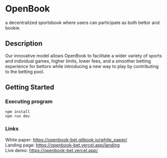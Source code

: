# OpenBook

 a decentralized sportsbook where users can participate as both bettor and bookie.

## Description

Our innovative model allows OpenBook to facilitate a wider variety of sports and individual games, higher limits, lower fees, and a smoother betting experience for bettors while introducing a new way to play by contributing to the betting pool.

## Getting Started
### Executing program

```
npm install
npm run dev
```

### Links
White paper: https://openbook-bet.gitbook.io/white_paper/ <br />
Landing page: https://openbook-bet.vercel.app/landing <br />
Live demo: https://openbook-bet.vercel.app/
